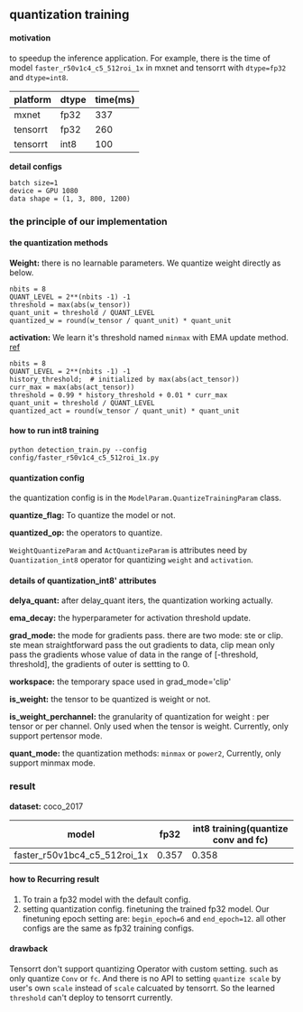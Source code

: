 ## quantization training

#### motivation
to speedup the inference application. For example, there is the time of model `faster_r50v1c4_c5_512roi_1x` in mxnet and tensorrt with `dtype=fp32` and `dtype=int8`.


| platform | dtype | time(ms) |
| -------- | ----- | -------- |
| mxnet    | fp32  | 337      |
| tensorrt | fp32  | 260      |
| tensorrt | int8  | 100      |

**detail configs**

```shell
batch size=1
device = GPU 1080
data shape = (1, 3, 800, 1200)
```



### the principle of our implementation

#### the quantization methods

**Weight:**  there is no learnable parameters. We quantize weight directly as below.

```shell
nbits = 8
QUANT_LEVEL = 2**(nbits -1) -1
threshold = max(abs(w_tensor))
quant_unit = threshold / QUANT_LEVEL
quantized_w = round(w_tensor / quant_unit) * quant_unit
```

**activation:** We learn it's threshold named `minmax` with EMA update method. [ref](<https://arxiv.org/pdf/1712.05877.pdf>)

```shell
nbits = 8
QUANT_LEVEL = 2**(nbits -1) -1
history_threshold;  # initialized by max(abs(act_tensor))
curr_max = max(abs(act_tensor))
threshold = 0.99 * history_threshold + 0.01 * curr_max
quant_unit = threshold / QUANT_LEVEL
quantized_act = round(w_tensor / quant_unit) * quant_unit
```

#### how to run int8 training

```shell
python detection_train.py --config config/faster_r50v1c4_c5_512roi_1x.py
```

#### quantization config

the quantization config is in the `ModelParam.QuantizeTrainingParam` class. 

**quantize_flag:**  To quantize the model or not.

**quantized_op:** the operators to quantize.

`WeightQuantizeParam` and `ActQuantizeParam` is attributes need by `Quantization_int8` operator for quantizing `weight` and `activation`.

#### details of quantization_int8' attributes

**delya_quant:** after delay_quant iters, the quantization working actually.

**ema_decay:**  the hyperparameter for activation threshold update.

**grad_mode:**  the mode for gradients pass. there are two mode: ste or clip. ste mean straightforward pass the out gradients to data, clip mean only pass the gradients whose value of data in the range of [-threshold, threshold], the gradients of outer is settting to 0.

**workspace:**  the temporary space used in grad_mode='clip'

**is_weight:** the tensor to be quantized is weight or not.

**is_weight_perchannel:** the granularity of quantization for weight : per tensor or per channel. Only used when the tensor is weight. Currently,  only support pertensor mode.

**quant_mode:**  the quantization methods: `minmax` or `power2`,  Currently, only support minmax mode.

### result

**dataset:** coco_2017

| model                        | fp32  | int8 training(quantize conv and fc) |
| ---------------------------- | ----- | ----------------------------------- |
| faster_r50v1bc4_c5_512roi_1x | 0.357 | 0.358                               |

#### how to Recurring result

1. To train a fp32 model with the default config.
2. setting quantization config. finetuning the trained fp32 model. Our finetuning epoch setting are:  `begin_epoch=6` and `end_epoch=12`.  all other configs are the same as fp32 training configs. 


#### drawback

Tensorrt don't support quantizing Operator with custom setting. such as only quantize `Conv` or `fc`. And there is no API to setting `quantize scale` by user's own `scale` instead of   `scale`  calcuated by tensorrt.  So the  learned `threshold` can't deploy to tensorrt currently. 